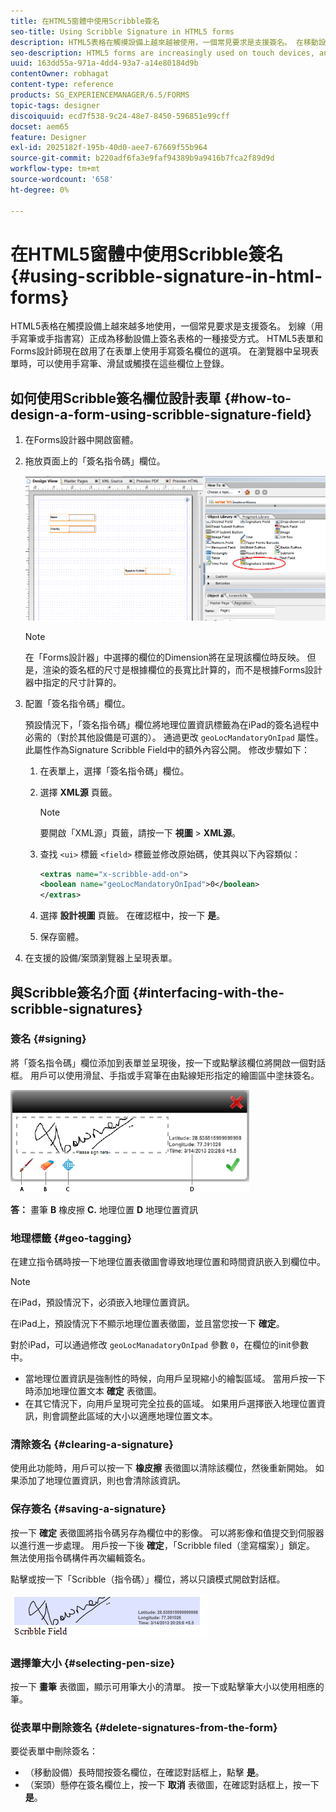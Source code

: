 ```yaml
---
title: 在HTML5窗體中使用Scribble簽名
seo-title: Using Scribble Signature in HTML5 forms
description: HTML5表格在觸摸設備上越來越被使用，一個常見要求是支援簽名。 在移動設備上簽名文檔正成為在移動設備上簽名表單的一種接受方式。
seo-description: HTML5 forms are increasingly used on touch devices, and one common requirement is to support signatures. Signing documents on mobile devices is becoming an accepted way of signing forms on mobile devices.
uuid: 163dd55a-971a-4dd4-93a7-a14e80184d9b
contentOwner: robhagat
content-type: reference
products: SG_EXPERIENCEMANAGER/6.5/FORMS
topic-tags: designer
discoiquuid: ecd7f538-9c24-48e7-8450-596851e99cff
docset: aem65
feature: Designer
exl-id: 2025182f-195b-40d0-aee7-67669f55b964
source-git-commit: b220adf6fa3e9faf94389b9a9416b7fca2f89d9d
workflow-type: tm+mt
source-wordcount: '658'
ht-degree: 0%

---
```


# 在HTML5窗體中使用Scribble簽名{#using-scribble-signature-in-html-forms}

HTML5表格在觸摸設備上越來越多地使用，一個常見要求是支援簽名。 划線（用手寫筆或手指書寫）正成為移動設備上簽名表格的一種接受方式。 HTML5表單和Forms設計師現在啟用了在表單上使用手寫簽名欄位的選項。 在瀏覽器中呈現表單時，可以使用手寫筆、滑鼠或觸摸在這些欄位上登錄。

## 如何使用Scribble簽名欄位設計表單 {#how-to-design-a-form-using-scribble-signature-field}

1. 在Forms設計器中開啟窗體。
1. 拖放頁面上的「簽名指令碼」欄位。

   ![設計器 — 指令碼](assets/designer_scribble.png)

   >[!NOTE]
   >
   >在「Forms設計器」中選擇的欄位的Dimension將在呈現該欄位時反映。 但是，渲染的簽名框的尺寸是根據欄位的長寬比計算的，而不是根據Forms設計器中指定的尺寸計算的。

1. 配置「簽名指令碼」欄位。

   預設情況下，「簽名指令碼」欄位將地理位置資訊標籤為在iPad的簽名過程中必需的（對於其他設備是可選的）。 通過更改 `geoLocMandatoryOnIpad` 屬性。 此屬性作為Signature Scribble Field中的額外內容公開。 修改步驟如下：

   1. 在表單上，選擇「簽名指令碼」欄位。
   1. 選擇 **XML源** 頁籤。

      >[!NOTE]
      >
      >要開啟「XML源」頁籤，請按一下 **視圖** > **XML源**。

   1. 查找 `<ui>` 標籤 `<field>` 標籤並修改原始碼，使其與以下內容類似：

      ```xml
      <extras name="x-scribble-add-on">
      <boolean name="geoLocMandatoryOnIpad">0</boolean>
      </extras>
      ```

   1. 選擇 **設計視圖** 頁籤。 在確認框中，按一下 **是**。
   1. 保存窗體。

1. 在支援的設備/案頭瀏覽器上呈現表單。

## 與Scribble簽名介面 {#interfacing-with-the-scribble-signatures}

### 簽名 {#signing}

將「簽名指令碼」欄位添加到表單並呈現後，按一下或點擊該欄位將開啟一個對話框。 用戶可以使用滑鼠、手指或手寫筆在由點線矩形指定的繪圖區中塗抹簽名。

![地理位置](assets/geolocation.png)

**答：** 畫筆 **B** 橡皮擦 **C.** 地理位置 **D** 地理位置資訊

### 地理標籤 {#geo-tagging}

在建立指令碼時按一下地理位置表徵圖會導致地理位置和時間資訊嵌入到欄位中。

>[!NOTE]
在iPad，預設情況下，必須嵌入地理位置資訊。

在iPad上，預設情況下不顯示地理位置表徵圖，並且當您按一下 **確定**。

對於iPad，可以通過修改 `geoLocManadatoryOnIpad` 參數 `0`，在欄位的init參數中。

* 當地理位置資訊是強制性的時候，向用戶呈現縮小的繪製區域。 當用戶按一下時添加地理位置文本 **確定** 表徵圖。
* 在其它情況下，向用戶呈現可完全拉長的區域。 如果用戶選擇嵌入地理位置資訊，則會調整此區域的大小以適應地理位置文本。

### 清除簽名 {#clearing-a-signature}

使用此功能時，用戶可以按一下 **橡皮擦** 表徵圖以清除該欄位，然後重新開始。 如果添加了地理位置資訊，則也會清除該資訊。

### 保存簽名 {#saving-a-signature}

按一下 **確定** 表徵圖將指令碼另存為欄位中的影像。 可以將影像和值提交到伺服器以進行進一步處理。 用戶按一下後 **確定**，「Scribble filed（塗寫檔案）」鎖定。 無法使用指令碼構件再次編輯簽名。

點擊或按一下「Scribble（指令碼）」欄位，將以只讀模式開啟對話框。

![3](assets/3.png)

### 選擇筆大小 {#selecting-pen-size}

按一下 **畫筆** 表徵圖，顯示可用筆大小的清單。 按一下或點擊筆大小以使用相應的筆。

### 從表單中刪除簽名 {#delete-signatures-from-the-form}

要從表單中刪除簽名：

* （移動設備）長時間按簽名欄位，在確認對話框上，點擊 **是**。
* （案頭）懸停在簽名欄位上，按一下 **取消** 表徵圖，在確認對話框上，按一下 **是**。
